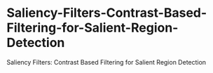 # Saliency-Filters-Contrast-Based-Filtering-for-Salient-Region-Detection
Saliency Filters: Contrast Based Filtering for Salient Region Detection
